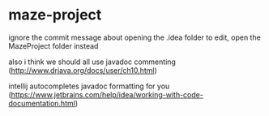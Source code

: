 # maze-project
ignore the commit message about opening the .idea folder to edit, open the MazeProject folder instead

also i think we should all use javadoc commenting (http://www.drjava.org/docs/user/ch10.html)

intellij autocompletes javadoc formatting for you (https://www.jetbrains.com/help/idea/working-with-code-documentation.html)

